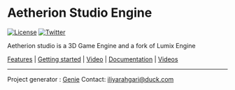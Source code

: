 # Aetherion Studio Engine

[![License](http://img.shields.io/:license-mit-blue.svg)](http://doge.mit-license.org)
[![Twitter](https://img.shields.io/twitter/url/http/shields.io.svg?style=social)](https://twitter.com/mikulasflorek)

Aetherion studio is a 3D Game Engine and a fork of Lumix Engine

[Features](https://github.com/nem0/LumixEngine/wiki/Features) | [Getting started](https://nem0.github.io/LumixEngine/getting_started.html) | [Video](https://www.youtube.com/watch?v=OjQKTA5ia2U) | 
[Documentation](https://nem0.github.io/LumixEngine/) | [Videos](https://www.youtube.com/channel/UCtjtIy0ldsq-9siM1Gm_rXg/videos)

---------
 Project generator : [Genie](https://github.com/bkaradzic/genie)
 Contact: iliyarahgari@duck.com
